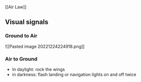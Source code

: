 [[Air Law]]

## Visual signals 

### Ground to Air

![[Pasted image 20221224224918.png]]

### Air to Ground
- In daylight: rock the wings
- in darkness: flash landing or navigation lights on and off twice

